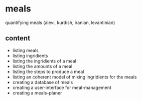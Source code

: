 # meals
quantifying meals (alevi, kurdish, iranian, levantinian)

## content

- listing meals
- listing ingridients
- listing the ingridients of a meal
- listing the amounts of a meal
- listing the steps to produce a meal
- listing an coherent model of mixing ingridients for the meals
- creating a database of meals
- creating a user-interface for meal-management
- creating a meals-planer
